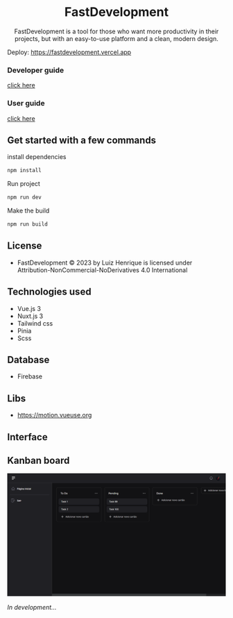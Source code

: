 
<h1 align="center">FastDevelopment</h1>
<p align="center">FastDevelopment is a tool for those who want more productivity in their projects, but with an easy-to-use platform and a clean, modern design.</p>

Deploy: https://fastdevelopment.vercel.app

### Developer guide
[click here](https://github.com/Luizboaventura1/fastdevelopment/tree/main/docs/developer-guide)

### User guide

[click here](https://github.com/Luizboaventura1/fastdevelopment/tree/main/docs/user-guide)

## Get started with a few commands

install dependencies
```bash
npm install
```
Run project
```bash
npm run dev
```
Make the build
```bash
npm run build
```

## License

- FastDevelopment © 2023 by Luiz Henrique is licensed under Attribution-NonCommercial-NoDerivatives 4.0 International 

## Technologies used

- Vue.js 3
- Nuxt.js 3
- Tailwind css
- Pinia
- Scss

## Database

- Firebase

## Libs

- https://motion.vueuse.org

## Interface

## Kanban board

![](./assets/documentation-images/kanban-board.png)

_In development..._


